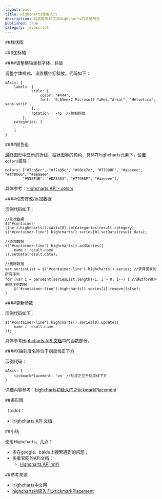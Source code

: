 ```yaml
---
layout: post
title: Highcharts使用入门
description: 前端常用JS工具Highcharts的常见用法
published: true
category: javascript
---
```



##柱状图


###坐标轴

####调整横轴坐标字体、斜放

调整字体样式、设置横坐标斜放，代码如下：

	xAxis: {
        labels: {
                style: {
                    color: '#444',
                    font: '0.85em/2 Microsoft YaHei,"Arial", "Helvetica", sans-serif',
                },
                rotation : -45  //控制斜放
            },
        categories: [
			...
		]
	}


####颜色组

最终图形中显示的折线、柱状图等的颜色，具体在highcharts元素下，设置`colors`属性：

	colors: ["#7cb5ec", "#f7a35c", "#90ee7e", "#7798BF", "#aaeeee", "#ff0066", "#eeaaee",
			"#55BF3B", "#DF5353", "#7798BF", "#aaeeee"],


具体参考：[Highcharts API - colors](http://www.hcharts.cn/api/index.php#colors)


####动态修改/添加数据

示例代码如下：

	//修改数据
	$('#container-line').highcharts().xAxis[0].setCategories(result.category);
	$('#container-line').highcharts().series[0].setData(result.data);

	//添加数据
	$('#container-line').highcharts().addSeries({
		name : result.name
	}).setData(result.data);
	
	//删除数据
	var seriesList = $('#container-line').highcharts().series; //获得图表的所有序列
	for (var i = parseInt(seriesList.length)-1; i > 0; i--) { //通过for循环删除序列数据
		$('#container-line').highcharts().series[i].remove(false);
	}


####更新参数

示例代码如下：

	$('#container-line').highcharts().series[0].update({
		name : result.name
	});

具体参考[Highcharts API 文档][Highcharts API 文档]中的函数部分。


####X轴刻度名称位于刻度线正下方

示例代码：

	xAxis: {
		tickmarkPlacement: 'on' //刻度正位于刻度线下方
	}

详细内容参考：[highcharts初级入门之tickmarkPlacement]

##条形图

（todo）：

* [Highcharts API 文档][Highcharts API 文档]






##小结


使用Highcharts，几点：

* 多在google、baidu上搜索遇到的问题；
* 多看官网的API文档：
	* [Highcharts API 文档][Highcharts API 文档]




















##参考来源

* [Highcharts中文网][Highcharts中文网]
* [highcharts初级入门之tickmarkPlacement][highcharts初级入门之tickmarkPlacement]





[NingG]:    				http://ningg.github.com  "NingG"
[Highcharts中文网]:			http://www.hcharts.cn/index.php
[Highcharts API 文档]:		http://www.hcharts.cn/api/index.php


[highcharts初级入门之tickmarkPlacement]:			http://www.stepday.com/topic/?767








